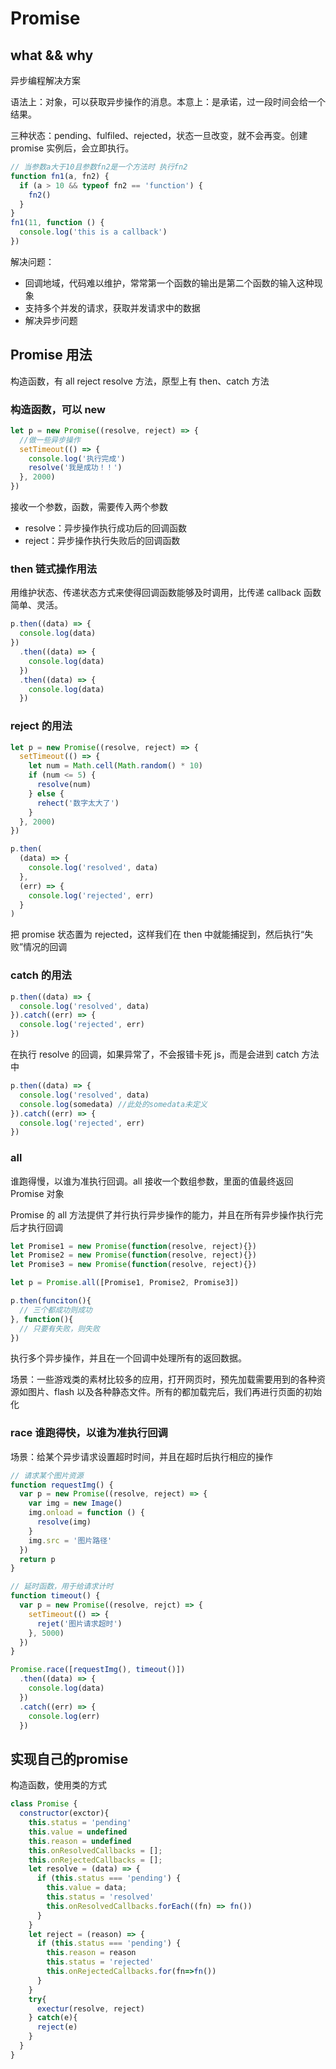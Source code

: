 # Promise

## what && why

异步编程解决方案

语法上：对象，可以获取异步操作的消息。本意上：是承诺，过一段时间会给一个结果。

三种状态：pending、fulfiled、rejected，状态一旦改变，就不会再变。创建 promise 实例后，会立即执行。

```javascript
// 当参数a大于10且参数fn2是一个方法时 执行fn2
function fn1(a, fn2) {
  if (a > 10 && typeof fn2 == 'function') {
    fn2()
  }
}
fn1(11, function () {
  console.log('this is a callback')
})
```

解决问题：

- 回调地域，代码难以维护，常常第一个函数的输出是第二个函数的输入这种现象
- 支持多个并发的请求，获取并发请求中的数据
- 解决异步问题

## Promise 用法

构造函数，有 all reject resolve 方法，原型上有 then、catch 方法

### 构造函数，可以 new

```javascript
let p = new Promise((resolve, reject) => {
  //做一些异步操作
  setTimeout(() => {
    console.log('执行完成')
    resolve('我是成功！！')
  }, 2000)
})
```

接收一个参数，函数，需要传入两个参数

- resolve：异步操作执行成功后的回调函数
- reject：异步操作执行失败后的回调函数

### then 链式操作用法

用维护状态、传递状态方式来使得回调函数能够及时调用，比传递 callback 函数简单、灵活。

```javascript
p.then((data) => {
  console.log(data)
})
  .then((data) => {
    console.log(data)
  })
  .then((data) => {
    console.log(data)
  })
```

### reject 的用法

```javascript
let p = new Promise((resolve, reject) => {
  setTimeout(() => {
    let num = Math.cell(Math.random() * 10)
    if (num <= 5) {
      resolve(num)
    } else {
      rehect('数字太大了')
    }
  }, 2000)
})

p.then(
  (data) => {
    console.log('resolved', data)
  },
  (err) => {
    console.log('rejected', err)
  }
)
```

把 promise 状态置为 rejected，这样我们在 then 中就能捕捉到，然后执行“失败”情况的回调

### catch 的用法

```javascript
p.then((data) => {
  console.log('resolved', data)
}).catch((err) => {
  console.log('rejected', err)
})
```

在执行 resolve 的回调，如果异常了，不会报错卡死 js，而是会进到 catch 方法中

```javascript
p.then((data) => {
  console.log('resolved', data)
  console.log(somedata) //此处的somedata未定义
}).catch((err) => {
  console.log('rejected', err)
})
```

### all

谁跑得慢，以谁为准执行回调。all 接收一个数组参数，里面的值最终返回 Promise 对象

Promise 的 all 方法提供了并行执行异步操作的能力，并且在所有异步操作执行完后才执行回调

```javascript
let Promise1 = new Promise(function(resolve, reject){})
let Promise2 = new Promise(function(resolve, reject){})
let Promise3 = new Promise(function(resolve, reject){})

let p = Promise.all([Promise1, Promise2, Promise3])

p.then(funciton(){
  // 三个都成功则成功
}, function(){
  // 只要有失败，则失败
})

```

执行多个异步操作，并且在一个回调中处理所有的返回数据。

场景：一些游戏类的素材比较多的应用，打开网页时，预先加载需要用到的各种资源如图片、flash 以及各种静态文件。所有的都加载完后，我们再进行页面的初始化

### race 谁跑得快，以谁为准执行回调

场景：给某个异步请求设置超时时间，并且在超时后执行相应的操作

```javascript
// 请求某个图片资源
function requestImg() {
  var p = new Promise((resolve, reject) => {
    var img = new Image()
    img.onload = function () {
      resolve(img)
    }
    img.src = '图片路径'
  })
  return p
}

// 延时函数，用于给请求计时
function timeout() {
  var p = new Promise((resolve, rejct) => {
    setTimeout(() => {
      rejet('图片请求超时')
    }, 5000)
  })
}

Promise.race([requestImg(), timeout()])
  .then((data) => {
    console.log(data)
  })
  .catch((err) => {
    console.log(err)
  })
```

## 实现自己的promise

构造函数，使用类的方式

```javascript
class Promise {
  constructor(exctor){
    this.status = 'pending'
    this.value = undefined
    this.reason = undefined
    this.onResolvedCallbacks = [];
    this.onRejectedCallbacks = [];
    let resolve = (data) => {
      if (this.status === 'pending') {
        this.value = data;
        this.status = 'resolved'
        this.onResolvedCallbacks.forEach((fn) => fn())
      }
    }
    let reject = (reason) => {
      if (this.status === 'pending') {
        this.reason = reason
        this.status = 'rejected'
        this.onRejectedCallbacks.for(fn=>fn())
      }
    }
    try{
      exectur(resolve, reject)     
    } catch(e){
      reject(e)
    }
  }
}
```